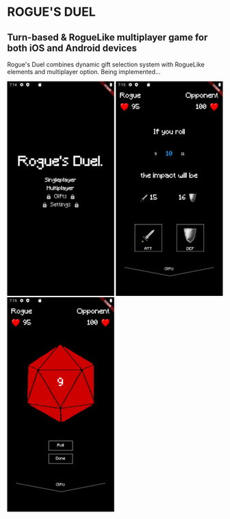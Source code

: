 # ROGUE'S DUEL
## Turn-based & RogueLike multiplayer game for both iOS and Android devices

Rogue's Duel combines dynamic gift selection system with RogueLike elements and multiplayer option. Being implemented...

<p float="left">
  <img src="cover_images/screenshot1.png" width="250" height="500"/>
  <img src="cover_images/screenshot2.png" width="250" height="500"/>
  <img src="cover_images/screenshot3.png" width="250" height="500"/>
</p>

